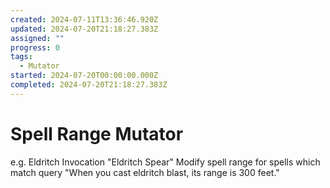 ```yaml
---
created: 2024-07-11T13:36:46.920Z
updated: 2024-07-20T21:18:27.383Z
assigned: ""
progress: 0
tags:
  - Mutator
started: 2024-07-20T00:00:00.000Z
completed: 2024-07-20T21:18:27.383Z
---
```


# Spell Range Mutator

e.g. Eldritch Invocation "Eldritch Spear"
Modify spell range for spells which match query
"When you cast eldritch blast, its range is 300 feet."
